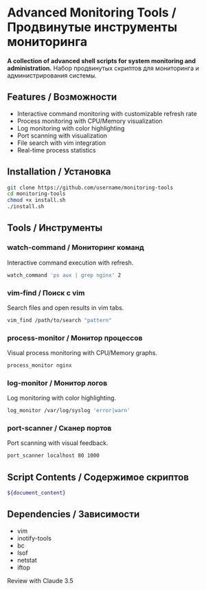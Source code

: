 # Advanced Monitoring Tools / Продвинутые инструменты мониторинга

**A collection of advanced shell scripts for system monitoring and administration.**
Набор продвинутых скриптов для мониторинга и администрирования системы.

## Features / Возможности

- Interactive command monitoring with customizable refresh rate
- Process monitoring with CPU/Memory visualization
- Log monitoring with color highlighting
- Port scanning with visualization
- File search with vim integration
- Real-time process statistics

## Installation / Установка

```bash
git clone https://github.com/username/monitoring-tools
cd monitoring-tools
chmod +x install.sh
./install.sh
```

## Tools / Инструменты

### watch-command / Мониторинг команд
Interactive command execution with refresh.
```bash
watch_command 'ps aux | grep nginx' 2
```

### vim-find / Поиск с vim
Search files and open results in vim tabs.
```bash
vim_find /path/to/search "pattern"
```

### process-monitor / Монитор процессов
Visual process monitoring with CPU/Memory graphs.
```bash
process_monitor nginx
```

### log-monitor / Монитор логов
Log monitoring with color highlighting.
```bash
log_monitor /var/log/syslog 'error|warn'
```

### port-scanner / Сканер портов
Port scanning with visual feedback.
```bash
port_scanner localhost 80 1000
```

## Script Contents / Содержимое скриптов

```bash
${document_content}
```

## Dependencies / Зависимости

- vim
- inotify-tools
- bc
- lsof
- netstat
- iftop

Review with Claude 3.5
